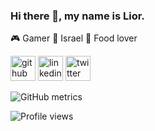 ### Hi there 👋, my name is Lior.

:video_game: Gamer :hotel: Israel :pizza: Food lover 

[<img src='https://cdn.jsdelivr.net/npm/simple-icons@3.0.1/icons/github.svg' alt='github' height='40'>](https://github.com/Glide7)  [<img src='https://cdn.jsdelivr.net/npm/simple-icons@3.0.1/icons/linkedin.svg' alt='linkedin' height='40'>](https://www.linkedin.com/in/https://www.linkedin.com/in/lior-haim-760771163//)  [<img src='https://cdn.jsdelivr.net/npm/simple-icons@3.0.1/icons/twitter.svg' alt='twitter' height='40'>](https://twitter.com/glidestarcraft)  

![GitHub metrics](https://metrics.lecoq.io/Glide7)  

![Profile views](https://gpvc.arturio.dev/Glide7)  
